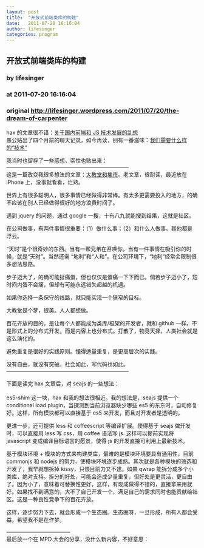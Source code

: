 ```yaml
---
layout: post
title:  "开放式前端类库的构建"
date:   2011-07-20 16:16:04
author: lifesinger
categories: program
---
```


## 开放式前端类库的构建
### by lifesinger
### at 2011-07-20 16:16:04
### original <http://lifesinger.wordpress.com/2011/07/20/the-dream-of-carpenter>

<p>hax 的文章很不错：<a href="http://hax.iteye.com/blog/1128269">关于国内前端和 JS 技术发展的乱想</a><br>
愚公贴出了四个月前的聊天记录，如今再读，别有一番滋味：<a href="http://blog.csdn.net/aimingoo/article/details/6619705">我们需要什么样的“技术”</a></p>
<p>我当时也留存了一些感想，索性也贴出来：<br>
———————————————————————<br>
这是一篇改变我很多想法的文章：<a href="http://www.aka.org.cn/Docs/c&amp;b.html">大教堂和集市</a>。老文章，很耐读，最近放在 iPhone 上，没事就看看，烂熟。</p>
<p>世界上有很多聪明人，很多事情已经做得非常棒。有太多更需要投入的地方，的确不应该在别人已经做得很好的地方浪费时间了。</p>
<p>遇到 jquery 的问题，通过 google 一搜，十有八九就能搜到结果，这就是社区。</p>
<p>在公司做事，有两件事情很重要：（1）做什么事；（2）和什么人做事。其他都是浮云。</p>
<p>“天时”是个很奇妙的东西。当有一帮兄弟在召唤你，当有一件事情在吸引你的时候，就是“天时”。当然还需 “地利”和“人和”。在公司环境下，“地利”经常会限制很多想法思路。</p>
<p>步子迈大了，的确可能扯痛蛋，但也仅仅是蛋痛一下下而已。倘若步子迈小了，短时间内蛋不会痛，但却有可能永远错失超越的机遇。</p>
<p>如果你选择一条保守的线路，就只能实现一个狭窄的目标。</p>
<p>大教堂是个梦，很美。人人都想做。</p>
<p>百花齐放的目的，是让每个人都能成为类库/框架的开发者，就和 github 一样。不是形式上的分布式开发，而是内容上也分布式。打散了，物竞天择，人类社会就是这么演化的。</p>
<p>避免重复是很好的实践原则。懂得适量重复，是更高层次的实践。</p>
<p>没有自由，就没有突破。社会如此，写代码也如此。<br>
———————————————————————</p>
<p>下面是读完 hax 文章后，对 seajs 的一些想法：<br>
<span></span><br>
es5-shim 这一块，hax 和我的想法很相近。我的想法是，seajs 提供一个 conditional load plugin，当探测到当前浏览器缺少哪些 es5 的东东时，自动修复好。这样，所有模块都可以直接基于 es5 来开发，而且对开发者是透明的。</p>
<p>更进一步，还可提供 less 和 coffeescript 等编译扩展。使得基于 seajs 做开发时，可以直接用 less 写 css，用 coffee 语法写 js. 这样可以提前实现将 javascript 变成编译目标语言的愿景，使得 js 的开发直接可利用上最新技术。</p>
<p>基于模块环境 + 模块的方式来构建类库，最难的是模块环境要具有通用性，目前 commonjs 和 nodejs 的努力，使模块环境逐步成熟。其次就是各种模块的筛选和开发了，我早就想拆掉 kissy，只恨目前力又不逮。如果 qwrap 能拆分成多个小类库，绝对支持。拆分的好处，可能会造成少量重复，但好处是更灵活，更自由了。因为小了，意味着可替换性更好，这样，有现成做得不错的，直接拿来用就好。如果找不到满意的，大不了自己开发一个，满足自己的需求同时也能贡献给社区。这是一种良性竞争下的百花齐放。</p>
<p>这样，逐步努力下去，就会形成一个生态圈。生态圈呀，一旦形成，所有人都会受益。希望我不是在作梦。</p>
<p>————————————<br>
最后放一个在 MPD 大会的分享，没什么新内容，不好意思：<br>
</p>
<div></div>